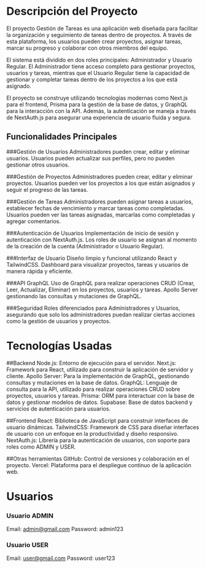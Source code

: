 # Descripción del Proyecto

El proyecto Gestión de Tareas es una aplicación web diseñada para facilitar la organización y seguimiento de tareas dentro de proyectos. A través de esta plataforma, los usuarios pueden crear proyectos, asignar tareas, marcar su progreso y colaborar con otros miembros del equipo.

El sistema está dividido en dos roles principales: Administrador y Usuario Regular. El Administrador tiene acceso completo para gestionar proyectos, usuarios y tareas, mientras que el Usuario Regular tiene la capacidad de gestionar y completar tareas dentro de los proyectos a los que está asignado.

El proyecto se construye utilizando tecnologías modernas como Next.js para el frontend, Prisma para la gestión de la base de datos, y GraphQL para la interacción con la API. Además, la autenticación se maneja a través de NextAuth.js para asegurar una experiencia de usuario fluida y segura.

## Funcionalidades Principales

###Gestión de Usuarios
Administradores pueden crear, editar y eliminar usuarios.
Usuarios pueden actualizar sus perfiles, pero no pueden gestionar otros usuarios.

###Gestión de Proyectos
Administradores pueden crear, editar y eliminar proyectos.
Usuarios pueden ver los proyectos a los que están asignados y seguir el progreso de las tareas.

###Gestión de Tareas
Administradores pueden asignar tareas a usuarios, establecer fechas de vencimiento y marcar tareas como completadas.
Usuarios pueden ver las tareas asignadas, marcarlas como completadas y agregar comentarios.

###Autenticación de Usuarios
Implementación de inicio de sesión y autenticación con NextAuth.js.
Los roles de usuario se asignan al momento de la creación de la cuenta (Administrador o Usuario Regular).

###Interfaz de Usuario
Diseño limpio y funcional utilizando React y TailwindCSS.
Dashboard para visualizar proyectos, tareas y usuarios de manera rápida y eficiente.

###API GraphQL
Uso de GraphQL para realizar operaciones CRUD (Crear, Leer, Actualizar, Eliminar) en los proyectos, usuarios y tareas.
Apollo Server gestionando las consultas y mutaciones de GraphQL.

###Seguridad
Roles diferenciados para Administradores y Usuarios, asegurando que solo los administradores puedan realizar ciertas acciones como la gestión de usuarios y proyectos.


# Tecnologías Usadas
##Backend
Node.js: Entorno de ejecución para el servidor.
Next.js: Framework para React, utilizado para construir la aplicación de servidor y cliente.
Apollo Server: Para la implementación de GraphQL, gestionando consultas y mutaciones en la base de datos.
GraphQL: Lenguaje de consulta para la API, utilizado para realizar operaciones CRUD sobre proyectos, usuarios y tareas.
Prisma: ORM para interactuar con la base de datos y gestionar modelos de datos.
Supabase: Base de datos backend y servicios de autenticación para usuarios.

##Frontend
React: Biblioteca de JavaScript para construir interfaces de usuario dinámicas.
TailwindCSS: Framework de CSS para diseñar interfaces de usuario con un enfoque en la productividad y diseño responsivo.
NextAuth.js: Librería para la autenticación de usuarios, con soporte para roles como ADMIN y USER.

##Otras herramientas
GitHub: Control de versiones y colaboración en el proyecto.
Vercel: Plataforma para el despliegue continuo de la aplicación web.



# Usuarios
### Usuario ADMIN
Email: admin@gmail.com
Password: admin123

### Usuario USER
Email: user@gmail.com
Password: user123


